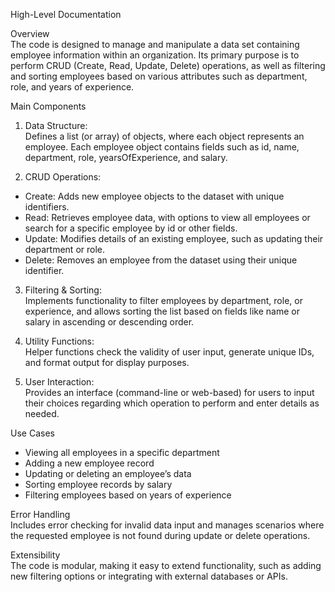 High-Level Documentation

Overview  
The code is designed to manage and manipulate a data set containing employee information within an organization. Its primary purpose is to perform CRUD (Create, Read, Update, Delete) operations, as well as filtering and sorting employees based on various attributes such as department, role, and years of experience.

Main Components  

1. Data Structure:  
Defines a list (or array) of objects, where each object represents an employee. Each employee object contains fields such as id, name, department, role, yearsOfExperience, and salary.

2. CRUD Operations:  
- Create: Adds new employee objects to the dataset with unique identifiers.
- Read: Retrieves employee data, with options to view all employees or search for a specific employee by id or other fields.
- Update: Modifies details of an existing employee, such as updating their department or role.
- Delete: Removes an employee from the dataset using their unique identifier.

3. Filtering & Sorting:  
Implements functionality to filter employees by department, role, or experience, and allows sorting the list based on fields like name or salary in ascending or descending order.

4. Utility Functions:  
Helper functions check the validity of user input, generate unique IDs, and format output for display purposes.

5. User Interaction:  
Provides an interface (command-line or web-based) for users to input their choices regarding which operation to perform and enter details as needed.

Use Cases  
- Viewing all employees in a specific department
- Adding a new employee record
- Updating or deleting an employee’s data
- Sorting employee records by salary
- Filtering employees based on years of experience

Error Handling  
Includes error checking for invalid data input and manages scenarios where the requested employee is not found during update or delete operations.

Extensibility  
The code is modular, making it easy to extend functionality, such as adding new filtering options or integrating with external databases or APIs.